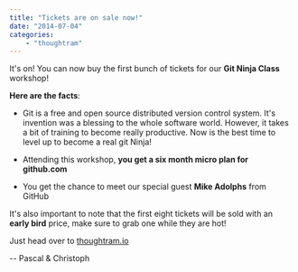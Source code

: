 ```yaml
---
title: "Tickets are on sale now!"
date: "2014-07-04"
categories:
    - "thoughtram"
---
```


It's on! You can now buy the first bunch of tickets for our **Git Ninja Class** workshop!

**Here are the facts**:

- Git is a free and open source distributed version control system. It's invention was a blessing to the whole software world. However, it takes a bit of training to become really productive. Now is the best time to level up to become a real git Ninja!

- Attending this workshop, **you get a six month micro plan for github.com**

- You get the chance to meet our special guest **Mike Adolphs** from GitHub

It's also important to note that the first eight tickets will be sold with an **early bird** price, make sure to grab one while they are hot!

Just head over to [thoughtram.io](http://thoughtram.io/)

-- Pascal & Christoph
